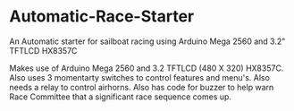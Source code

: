 # Automatic-Race-Starter
An Automatic starter for sailboat racing using Arduino Mega 2560 and 3.2" TFTLCD  HX8357C

Makes use of Arduino Mega 2560 and 3.2 TFTLCD (480 X 320) HX8357C.  Also uses 3 momentarty switches to control features and menu's.  Also needs a relay to control airhorns. Also has code for buzzer to help warn Race Committee that a significant race sequence comes up.
